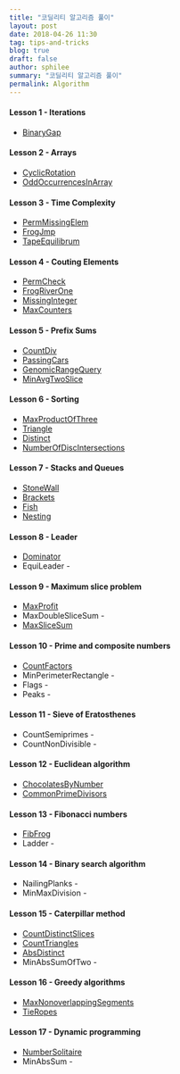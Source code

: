 ```yaml
---
title: "코딜리티 알고리즘 풀이" 
layout: post 
date: 2018-04-26 11:30 
tag: tips-and-tricks 
blog: true 
draft: false 
author: sphilee 
summary: "코딜리티 알고리즘 풀이" 
permalink: Algorithm 
---
```

#### Lesson 1 - Iterations
- [BinaryGap](https://gist.github.com/sphilee/1568a261e4740d56072242ab6b943c43)

#### Lesson 2 - Arrays
- [CyclicRotation](https://gist.github.com/sphilee/4e20c6b67045a16c3f26e1b3dbdd1717)
- [OddOccurrencesInArray](https://gist.github.com/sphilee/37506d8b29a9a663c17038d29343b9d0)

#### Lesson 3 - Time Complexity
- [PermMissingElem](https://gist.github.com/sphilee/863bbf452d79bc302eb59176ea69ba96)
- [FrogJmp](https://gist.github.com/sphilee/b84e8ce6651c03449e6b62d14f4a63b8)
- [TapeEquilibrum](https://gist.github.com/sphilee/681f60f4dae3053e8ec2843bcab36c31)

#### Lesson 4 - Couting Elements
- [PermCheck](https://gist.github.com/sphilee/d2ad03dcea0c461b65d9baa88638f4b0) 
- [FrogRiverOne](https://gist.github.com/sphilee/d186fe245b5738f478d702342ee6a691)
- [MissingInteger](https://gist.github.com/sphilee/b8d4803d53438a4bdcc816809508b9f6)
- [MaxCounters](https://gist.github.com/sphilee/ca62efed8230246edc59dc1c78b196c8) 

#### Lesson 5 - Prefix Sums
- [CountDiv](https://gist.github.com/sphilee/04dc9d071ae7f17009b696e0127337ba)
- [PassingCars](https://gist.github.com/sphilee/25cf0397f7768a1587183ee42f747e4c) 
- [GenomicRangeQuery](https://gist.github.com/sphilee/3cddb4509d3da43ed4eb72415c248a81) 
- [MinAvgTwoSlice](https://gist.github.com/sphilee/e97cca79147ef044eb6530602249c64a) 

#### Lesson 6 - Sorting

- [MaxProductOfThree](https://gist.github.com/sphilee/3bf24eb4bf5847aeeeda0aa5bfa35400) 
- [Triangle](https://gist.github.com/sphilee/5f96214c5b3d3da0ba596f7fdeb07ef1) 
- [Distinct](https://gist.github.com/sphilee/a444f53929edf9f8aac0e264c3f8d869) 
- [NumberOfDiscIntersections](https://gist.github.com/sphilee/9bcf216032af2c6e77bceb728e5cf55a) 

#### Lesson 7 - Stacks and Queues

- [StoneWall](https://gist.github.com/sphilee/d408a910452ed799dfba9d73544d3e36)
- [Brackets](https://gist.github.com/sphilee/8c43ebe53f8cb91ef0e4fd36adc1c5a5)
- [Fish](https://gist.github.com/sphilee/508bc361e6b85477c06ebdc3abe83c37)
- [Nesting](https://gist.github.com/sphilee/b9ec680063f1641bf2e82d018b72e9e4)

#### Lesson 8 - Leader
- [Dominator](https://gist.github.com/sphilee/56a450a236342d12f5a429f1c17d9b34)
- EquiLeader - 

#### Lesson 9 - Maximum slice problem
- [MaxProfit](https://gist.github.com/sphilee/eb622442d647758052108751456dd722) 
- MaxDoubleSliceSum -
- [MaxSliceSum](https://gist.github.com/sphilee/ee6f465edf5d5474b03f2929f065ff1e) 

#### Lesson 10 - Prime and composite numbers
- [CountFactors](https://gist.github.com/sphilee/985f06d9909f156ea34997e689206beb)
- MinPerimeterRectangle - 
- Flags - 
- Peaks - 

#### Lesson 11 - Sieve of Eratosthenes
- CountSemiprimes -
- CountNonDivisible -

#### Lesson 12 - Euclidean algorithm
- [ChocolatesByNumber](https://gist.github.com/sphilee/552af7b395ea755cddf26df593e91c49) 
- [CommonPrimeDivisors](https://gist.github.com/sphilee/4cec791e14b70b500303c3e07113085e) 

#### Lesson 13 - Fibonacci numbers
- [FibFrog](https://gist.github.com/sphilee/c711a33fb7646169beb806a8641bf140)
- Ladder -

#### Lesson 14 - Binary search algorithm
- NailingPlanks - 
- MinMaxDivision - 

#### Lesson 15 - Caterpillar method
- [CountDistinctSlices](https://gist.github.com/sphilee/86825b5bb070f9777971f89eb2439b0a)
- [CountTriangles](https://gist.github.com/sphilee/f2b561e51505c18c136680f848022e83) 
- [AbsDistinct](https://gist.github.com/sphilee/9f9b2001dad63fd2f51a7195d9cf6083) 
- MinAbsSumOfTwo -

#### Lesson 16 - Greedy algorithms
- [MaxNonoverlappingSegments](https://gist.github.com/sphilee/12ff3da8417334163523f8c1ad48d721) 
- [TieRopes](https://gist.github.com/sphilee/34cf9ce9ac8e9670103f2df5596c3488) 

#### Lesson 17 - Dynamic programming
- [NumberSolitaire](https://gist.github.com/sphilee/8149f12a389a39fd05d15ff3e9181917)
- MinAbsSum -